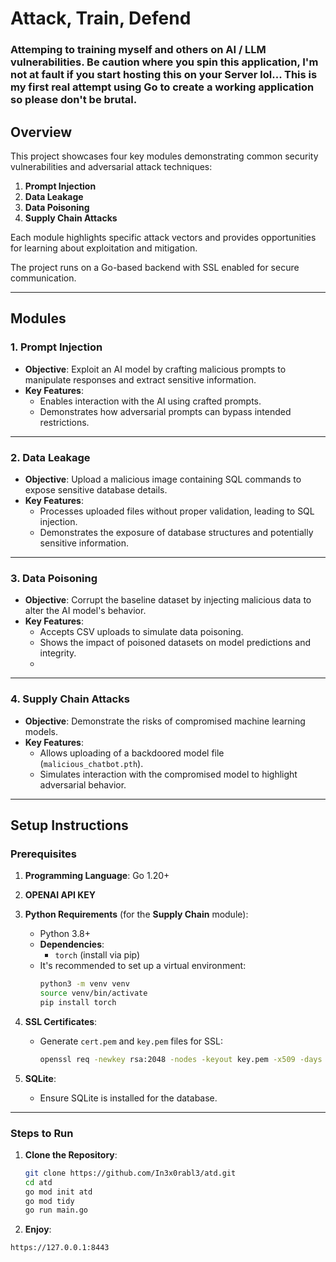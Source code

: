# Attack, Train, Defend

### Attemping to training myself and others on AI / LLM vulnerabilities. Be caution where you spin this application, I'm not at fault if you start hosting this on your Server lol... This is my first real attempt using Go to create a working application so please don't be brutal.

## **Overview**

This project showcases four key modules demonstrating common security vulnerabilities and adversarial attack techniques:

1. **Prompt Injection**
2. **Data Leakage**
3. **Data Poisoning**
4. **Supply Chain Attacks**

Each module highlights specific attack vectors and provides opportunities for learning about exploitation and mitigation.

The project runs on a Go-based backend with SSL enabled for secure communication.

---

## Modules

### **1. Prompt Injection**

- **Objective**: Exploit an AI model by crafting malicious prompts to manipulate responses and extract sensitive information.
- **Key Features**:
  - Enables interaction with the AI using crafted prompts.
  - Demonstrates how adversarial prompts can bypass intended restrictions.


---

### **2. Data Leakage**

- **Objective**: Upload a malicious image containing SQL commands to expose sensitive database details.
- **Key Features**:
  - Processes uploaded files without proper validation, leading to SQL injection.
  - Demonstrates the exposure of database structures and potentially sensitive information.

---

### **3. Data Poisoning**

- **Objective**: Corrupt the baseline dataset by injecting malicious data to alter the AI model's behavior.
- **Key Features**:
  - Accepts CSV uploads to simulate data poisoning.
  - Shows the impact of poisoned datasets on model predictions and integrity.
  - 
---

### **4. Supply Chain Attacks**

- **Objective**: Demonstrate the risks of compromised machine learning models.
- **Key Features**:
  - Allows uploading of a backdoored model file (`malicious_chatbot.pth`).
  - Simulates interaction with the compromised model to highlight adversarial behavior.

---

## **Setup Instructions**

### **Prerequisites**

1. **Programming Language**: Go 1.20+
2. **OPENAI API KEY**
3. **Python Requirements** (for the **Supply Chain** module):
   - Python 3.8+
   - **Dependencies**:
     - `torch` (install via pip)
   - It's recommended to set up a virtual environment:
     ```bash
     python3 -m venv venv
     source venv/bin/activate
     pip install torch
     ```

4. **SSL Certificates**:
   - Generate `cert.pem` and `key.pem` files for SSL:
     ```bash
     openssl req -newkey rsa:2048 -nodes -keyout key.pem -x509 -days 365 -out cert.pem
     ```

5. **SQLite**:
   - Ensure SQLite is installed for the database.

---

### **Steps to Run**

1. **Clone the Repository**:
   ```bash
   git clone https://github.com/In3x0rabl3/atd.git
   cd atd
   go mod init atd
   go mod tidy
   go run main.go
   
2. **Enjoy**:   
```bash
https://127.0.0.1:8443
